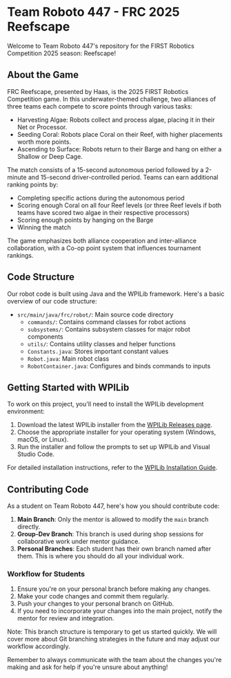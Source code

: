 # Team Roboto 447 - FRC 2025 Reefscape

Welcome to Team Roboto 447's repository for the FIRST Robotics Competition 2025 season: Reefscape!

## About the Game

FRC Reefscape, presented by Haas, is the 2025 FIRST Robotics Competition game. In this underwater-themed challenge, two alliances of three teams each compete to score points through various tasks:

- Harvesting Algae: Robots collect and process algae, placing it in their Net or Processor.
- Seeding Coral: Robots place Coral on their Reef, with higher placements worth more points.
- Ascending to Surface: Robots return to their Barge and hang on either a Shallow or Deep Cage.

The match consists of a 15-second autonomous period followed by a 2-minute and 15-second driver-controlled period. Teams can earn additional ranking points by:

- Completing specific actions during the autonomous period
- Scoring enough Coral on all four Reef levels (or three Reef levels if both teams have scored two algae in their respective processors)
- Scoring enough points by hanging on the Barge
- Winning the match

The game emphasizes both alliance cooperation and inter-alliance collaboration, with a Co-op point system that influences tournament rankings.

## Code Structure

Our robot code is built using Java and the WPILib framework. Here's a basic overview of our code structure:

- `src/main/java/frc/robot/`: Main source code directory
  - `commands/`: Contains command classes for robot actions
  - `subsystems/`: Contains subsystem classes for major robot components
  - `utils/`: Contains utility classes and helper functions
  - `Constants.java`: Stores important constant values
  - `Robot.java`: Main robot class
  - `RobotContainer.java`: Configures and binds commands to inputs

## Getting Started with WPILib

To work on this project, you'll need to install the WPILib development environment:

1. Download the latest WPILib installer from the [WPILib Releases page](https://github.com/wpilibsuite/allwpilib/releases).
2. Choose the appropriate installer for your operating system (Windows, macOS, or Linux).
3. Run the installer and follow the prompts to set up WPILib and Visual Studio Code.

For detailed installation instructions, refer to the [WPILib Installation Guide](https://docs.wpilib.org/en/stable/docs/zero-to-robot/step-2/wpilib-setup.html).

## Contributing Code

As a student on Team Roboto 447, here's how you should contribute code:

1. **Main Branch**: Only the mentor is allowed to modify the `main` branch directly.
2. **Group-Dev Branch**: This branch is used during shop sessions for collaborative work under mentor guidance.
3. **Personal Branches**: Each student has their own branch named after them. This is where you should do all your individual work.

### Workflow for Students

1. Ensure you're on your personal branch before making any changes.
2. Make your code changes and commit them regularly.
3. Push your changes to your personal branch on GitHub.
4. If you need to incorporate your changes into the main project, notify the mentor for review and integration.

Note: This branch structure is temporary to get us started quickly. We will cover more about Git branching strategies in the future and may adjust our workflow accordingly.

Remember to always communicate with the team about the changes you're making and ask for help if you're unsure about anything!
